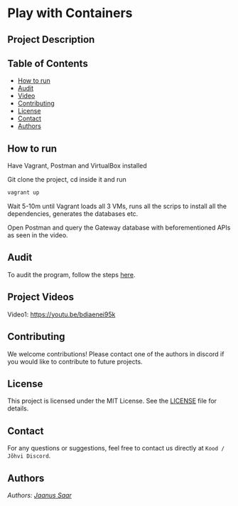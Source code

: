 # Play with Containers

## Project Description

## Table of Contents

- [How to run](#howtorun)
- [Audit](#audit)
- [Video](#videos)
- [Contributing](#contributing)
- [License](#license)
- [Contact](#contact)
- [Authors](#authors)

## How to run

Have Vagrant, Postman and VirtualBox installed

Git clone the project, cd inside it and run

```python
vagrant up
```

Wait 5-10m until Vagrant loads all 3 VMs, runs all the scrips to install all the dependencies, generates the databases etc.

Open Postman and query the Gateway database with beforementioned APIs as seen in the video.

## Audit

To audit the program, follow the steps [here](https://github.com/01-edu/public/tree/master/subjects/devops/crud-master/audit).

## Project Videos

Video1: https://youtu.be/bdiaenei95k

## Contributing

We welcome contributions! Please contact one of the authors in discord if you would like to contribute to future projects.

## License

This project is licensed under the MIT License. See the [LICENSE](https://opensource.org/license/mit) file for details.

## Contact

For any questions or suggestions, feel free to contact us directly at `Kood / Jõhvi Discord`.

## Authors

_Authors: [Jaanus Saar](https://01.kood.tech/git/jsaar)_
